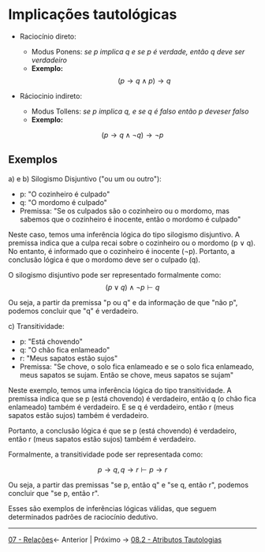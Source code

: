 # Implicações tautológicas

- Raciocínio direto:
	-  Modus Ponens: *se p implica q e se p é verdade, então q deve ser verdadeiro*
	- **Exemplo:**
$$ (p \to q \land p) \to q $$

- Ráciocinio indireto:
	- Modus Tollens: *se p implica q, e se q é falso então p deveser falso*
	- **Exemplo:**
  
$$ (p \to q \land \lnot q) \to \lnot p $$

## Exemplos
a) e b) Silogismo Disjuntivo ("ou um ou outro"):
- p: "O cozinheiro é culpado"
- q: "O mordomo é culpado"
- Premissa: "Se os culpados são o cozinheiro ou o mordomo, mas sabemos que o cozinheiro é inocente, então o mordomo é culpado"

Neste caso, temos uma inferência lógica do tipo silogismo disjuntivo. A premissa indica que a culpa recai sobre o cozinheiro ou o mordomo (p ∨ q). No entanto, é informado que o cozinheiro é inocente (¬p). Portanto, a conclusão lógica é que o mordomo deve ser o culpado (q).

O silogismo disjuntivo pode ser representado formalmente como:
$$ (p \vee q) \land \lnot p \vdash q $$

Ou seja, a partir da premissa "p ou q" e da informação de que "não p", podemos concluir que "q" é verdadeiro.

c) Transitividade:
- p: "Está chovendo"
- q: "O chão fica enlameado"
- r: "Meus sapatos estão sujos"
- Premissa: "Se chove, o solo fica enlameado e se o solo fica enlameado, meus sapatos se sujam. Então se chove, meus sapatos se sujam"

Neste exemplo, temos uma inferência lógica do tipo transitividade. A premissa indica que se p (está chovendo) é verdadeiro, então q (o chão fica enlameado) também é verdadeiro. E se q é verdadeiro, então r (meus sapatos estão sujos) também é verdadeiro.

Portanto, a conclusão lógica é que se p (está chovendo) é verdadeiro, então r (meus sapatos estão sujos) também é verdadeiro.

Formalmente, a transitividade pode ser representada como:

$$
p \to q, \, q \to r \vdash p \to r
$$

Ou seja, a partir das premissas "se p, então q" e "se q, então r", podemos concluir que "se p, então r".

Esses são exemplos de inferências lógicas válidas, que seguem determinados padrões de raciocínio dedutivo.


---

[07 - Relações](07%20-%20Relações.md)<- Anterior | Próximo -> [08.2  - Atributos Tautologias](08.2%20%20-%20Atributos%20Tautologias.md)